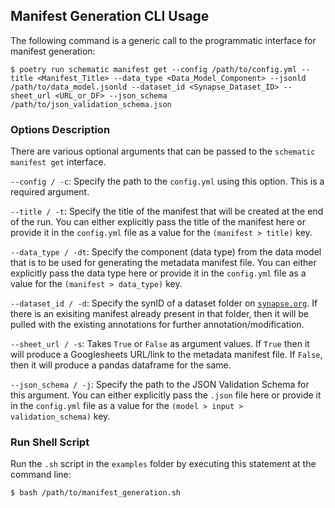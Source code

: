 ## Manifest Generation CLI Usage

The following command is a generic call to the programmatic interface for manifest generation:

`$ poetry run schematic manifest get --config /path/to/config.yml --title <Manifest_Title> --data_type <Data_Model_Component> --jsonld /path/to/data_model.jsonld --dataset_id <Synapse_Dataset_ID> --sheet_url <URL_or_DF> --json_schema /path/to/json_validation_schema.json`

### Options Description

There are various optional arguments that can be passed to the `schematic manifest get` interface.

`--config / -c`: Specify the path to the `config.yml` using this option. This is a required argument.

`--title / -t`: Specify the title of the manifest that will be created at the end of the run. You can either explicitly pass the title of the manifest here or provide it in the `config.yml` file as a value for the `(manifest > title)` key.

`--data_type / -dt`: Specify the component (data type) from the data model that is to be used for generating the metadata manifest file. You can either explicitly pass the data type here or provide it in the `config.yml` file as a value for the `(manifest > data_type)` key.

`--dataset_id / -d`: Specify the synID of a dataset folder on [`synapse.org`](https://www.synapse.org/). If there is an exisiting manifest already present in that folder, then it will be pulled with the existing annotations for further annotation/modification. 

`--sheet_url / -s`: Takes `True` or `False` as argument values. If `True` then it will produce a Googlesheets URL/link to the metadata manifest file. If `False`, then it will produce a pandas dataframe for the same.

`--json_schema / -j`: Specify the path to the JSON Validation Schema for this argument. You can either explicitly pass the `.json` file here or provide it in the `config.yml` file as a value for the `(model > input > validation_schema)` key.

### Run Shell Script

Run the `.sh` script in the `examples` folder by executing this statement at the command line:

`$ bash /path/to/manifest_generation.sh`